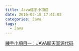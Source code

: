 ```yaml
---
title: Java练手小項目
date: 2016-03-18 17:41:03
categories: Java
tags:
  - Java
---
```


[練手小項目一：JAVA聊天室源代码](http://blog.csdn.net/java_cxrs/article/details/3769573)
